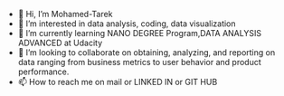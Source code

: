 - 👋 Hi, I’m Mohamed-Tarek
- 👀 I’m interested in data analysis, coding, data visualization
- 🌱 I’m currently learning NANO DEGREE Program,DATA ANALYSIS ADVANCED at Udacity
- 💞️ I’m looking to collaborate on obtaining, analyzing, and reporting on data ranging from business metrics to user behavior and product performance. 
- 📫 How to reach me on mail or LINKED IN or GIT HUB

<!---
Mohamed-Tarek-data/Mohamed-Tarek-data is a ✨ special ✨ repository because its `README.md` (this file) appears on your GitHub profile.
You can click the Preview link to take a look at your changes.
--->
